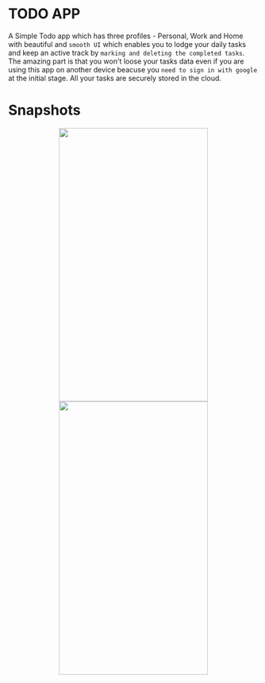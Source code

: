 # TODO APP
A Simple Todo app which has three profiles - Personal, Work and Home with beautiful and `smooth UI` which enables you to lodge your daily tasks and keep an active track by `marking and deleting the completed tasks`. 
The amazing part is that you won't loose your tasks data even if you are using this app on another device beacuse you `need to sign in with google` at the initial stage. All your tasks are securely stored in the cloud.

# Snapshots


<p float="left" align="center" margin="50px">

<img src='https://i.ibb.co/QkxY29h/Screenshot-1697049434.png' width=300 height=550>

<img src='https://i.ibb.co/9H5Hb8T/Screenshot-1697049429.png' width=300 height=550>


